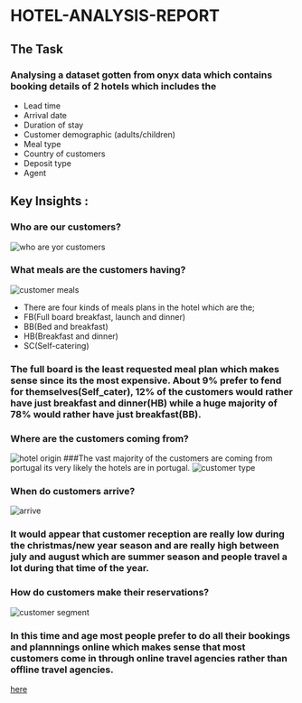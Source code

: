 # HOTEL-ANALYSIS-REPORT
## The Task
### Analysing a dataset gotten from onyx data which contains booking details of 2 hotels which includes the
* Lead time
* Arrival date
* Duration of stay
* Customer demographic (adults/children)
* Meal type
* Country of customers 
* Deposit type
* Agent
## Key Insights : 
### Who are our customers?
![who are yor customers](https://github.com/vickkycodes/HOTEL-ANALYSIS-/assets/103611857/949c1d7c-ecdb-41e0-bc87-9ed1d5f691b1)
### What meals are the customers having?
![customer meals](https://github.com/vickkycodes/HOTEL-ANALYSIS-/assets/103611857/9dd3b7a5-603c-448d-8767-3592a9bdfe2d)
* There are four kinds of meals plans in the hotel which are the;
* FB(Full board breakfast, launch and dinner)
* BB(Bed and breakfast)
* HB(Breakfast and dinner)
* SC(Self-catering)
### The full board is the least requested meal plan which makes sense since its the most expensive. About 9% prefer to fend for themselves(Self_cater), 12% of the customers would rather have just breakfast and dinner(HB) while a huge majority of 78% would rather have just breakfast(BB).
### Where are the customers coming from?
![hotel origin](https://github.com/vickkycodes/HOTEL-ANALYSIS-/assets/103611857/7c331501-7808-4e1e-b124-0a410a3030f0)
###The vast majority of the customers are coming from portugal its very likely the hotels are in portugal.
![customer type](https://github.com/vickkycodes/HOTEL-ANALYSIS-/assets/103611857/d8a080d5-e19f-447e-adf0-7410249ff687)
### When do customers arrive?
![arrive](https://github.com/vickkycodes/HOTEL-ANALYSIS-/assets/103611857/b2d5b5e1-ae4c-46ef-bf57-053263b2b3a9)
### It would appear that customer reception are really low during the christmas/new year season and are really high between july and august which are summer season and people travel a lot during that time of the year.
### How do customers make their reservations?
![customer segment](https://github.com/vickkycodes/HOTEL-ANALYSIS-/assets/103611857/92f19e15-beb7-4d7a-997a-a7b0c4efcaa0)
### In this time and age most people prefer to do all their bookings and plannnings online which makes sense that most customers come in through online travel agencies rather than offline travel agencies.












[here](https://app.powerbi.com/view?r=eyJrIjoiMDVkMWY2NzgtZTI5Zi00MTBjLThkMDUtYTY2ZmJhYWI4ZTgzIiwidCI6ImRjZjEzZWE4LWQ5YjUtNGQxNS05NDg4LTQ5ZWI1OTJmNGYzOSIsImMiOjh9)

